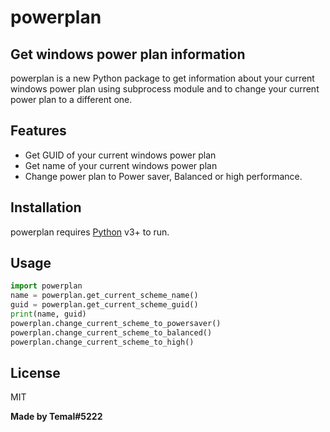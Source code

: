 # powerplan
## Get windows power plan information

powerplan is a new Python package to get information about your current windows power plan using subprocess module and to change your current power plan to a different one.
## Features

- Get GUID of your current windows power plan
- Get name of your current windows power plan
- Change power plan to Power saver, Balanced or high performance.

## Installation

powerplan requires [Python](https://www.python.org/) v3+ to run.

## Usage

```py
import powerplan
name = powerplan.get_current_scheme_name()
guid = powerplan.get_current_scheme_guid()
print(name, guid)
powerplan.change_current_scheme_to_powersaver()
powerplan.change_current_scheme_to_balanced()
powerplan.change_current_scheme_to_high()
```
## License

MIT

**Made by Temal#5222**
